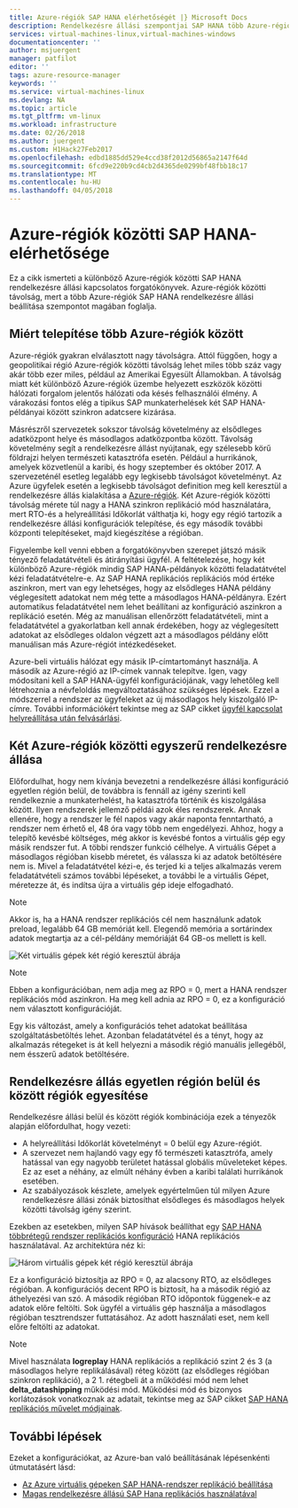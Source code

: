 ```yaml
---
title: Azure-régiók SAP HANA elérhetőségét |} Microsoft Docs
description: Rendelkezésre állási szempontjai SAP HANA több Azure-régiók az Azure virtuális gépeken futó áttekintése.
services: virtual-machines-linux,virtual-machines-windows
documentationcenter: ''
author: msjuergent
manager: patfilot
editor: ''
tags: azure-resource-manager
keywords: ''
ms.service: virtual-machines-linux
ms.devlang: NA
ms.topic: article
ms.tgt_pltfrm: vm-linux
ms.workload: infrastructure
ms.date: 02/26/2018
ms.author: juergent
ms.custom: H1Hack27Feb2017
ms.openlocfilehash: edbd1885dd529e4ccd38f2012d56865a2147f64d
ms.sourcegitcommit: 6fcd9e220b9cd4cb2d4365de0299bf48fbb18c17
ms.translationtype: MT
ms.contentlocale: hu-HU
ms.lasthandoff: 04/05/2018
---
```

# <a name="sap-hana-availability-across-azure-regions"></a>Azure-régiók közötti SAP HANA-elérhetősége

Ez a cikk ismerteti a különböző Azure-régiók közötti SAP HANA rendelkezésre állási kapcsolatos forgatókönyvek. Azure-régiók közötti távolság, mert a több Azure-régiók SAP HANA rendelkezésre állási beállítása szempontot magában foglalja.

## <a name="why-deploy-across-multiple-azure-regions"></a>Miért telepítése több Azure-régiók között

Azure-régiók gyakran elválasztott nagy távolságra. Attól függően, hogy a geopolitikai régió Azure-régiók közötti távolság lehet miles több száz vagy akár több ezer miles, például az Amerikai Egyesült Államokban. A távolság miatt két különböző Azure-régiók üzembe helyezett eszközök közötti hálózati forgalom jelentős hálózati oda késés felhasználói élmény. A várakozási fontos elég a tipikus SAP munkaterhelések két SAP HANA-példányai között szinkron adatcsere kizárása. 

Másrészről szervezetek sokszor távolság követelmény az elsődleges adatközpont helye és másodlagos adatközpontba között. Távolság követelmény segít a rendelkezésre állást nyújtanak, egy szélesebb körű földrajzi helyen természeti katasztrófa esetén. Például a hurrikánok, amelyek közvetlenül a karibi, és hogy szeptember és október 2017. A szervezeténél esetleg legalább egy legkisebb távolságot követelményt. Az Azure ügyfelek esetén a legkisebb távolságot definition meg kell keresztül a rendelkezésre állás kialakítása a [Azure-régiók](https://azure.microsoft.com/regions/). Két Azure-régiók közötti távolság mérete túl nagy a HANA szinkron replikáció mód használatára, mert RTO-és a helyreállítási Időkorlát válthatja ki, hogy egy régió tartozik a rendelkezésre állási konfigurációk telepítése, és egy második további központi telepítéseket, majd kiegészítése a régióban.

Figyelembe kell venni ebben a forgatókönyvben szerepet játszó másik tényező feladatátvételi és átirányítási ügyfél. A feltételezése, hogy két különböző Azure-régiók mindig SAP HANA-példányok közötti feladatátvétel kézi feladatátvételre-e. Az SAP HANA replikációs replikációs mód értéke aszinkron, mert van egy lehetséges, hogy az elsődleges HANA példány véglegesített adatokat nem még tette a másodlagos HANA-példányra. Ezért automatikus feladatátvétel nem lehet beállítani az konfiguráció aszinkron a replikáció esetén. Még az manuálisan ellenőrzött feladatátvételi, mint a feladatátvétel a gyakorlatban kell annak érdekében, hogy az véglegesített adatokat az elsődleges oldalon végzett azt a másodlagos példány előtt manuálisan más Azure-régiót intézkedéseket.
 
Azure-beli virtuális hálózat egy másik IP-címtartományt használja. A második az Azure-régió az IP-címek vannak telepítve. Igen, vagy módosítani kell a SAP HANA-ügyfél konfigurációjának, vagy lehetőleg kell létrehoznia a névfeloldás megváltoztatásához szükséges lépések. Ezzel a módszerrel a rendszer az ügyfeleket az új másodlagos hely kiszolgáló IP-címre. További információkért tekintse meg az SAP cikket [ügyfél kapcsolat helyreállítása után felvásárlási](https://help.sap.com/doc/6b94445c94ae495c83a19646e7c3fd56/2.0.02/en-US/c93a723ceedc45da9a66ff47672513d3.html).   

## <a name="simple-availability-between-two-azure-regions"></a>Két Azure-régiók közötti egyszerű rendelkezésre állása

Előfordulhat, hogy nem kívánja bevezetni a rendelkezésre állási konfiguráció egyetlen régión belül, de továbbra is fennáll az igény szerinti kell rendelkeznie a munkaterhelést, ha katasztrófa történik és kiszolgálása között. Ilyen rendszerek jellemző példái azok éles rendszerek. Annak ellenére, hogy a rendszer le fél napos vagy akár naponta fenntartható, a rendszer nem érhető el, 48 óra vagy több nem engedélyezi. Ahhoz, hogy a telepítő kevésbé költséges, még akkor is kevésbé fontos a virtuális gép egy másik rendszer fut. A többi rendszer funkció célhelye. A virtuális Gépet a másodlagos régióban kisebb méretet, és válassza ki az adatok betöltésére nem is. Mivel a feladatátvétel kézi-e, és terjed ki a teljes alkalmazás verem feladatátvételi számos további lépéseket, a további le a virtuális Gépet, méretezze át, és indítsa újra a virtuális gép ideje elfogadható.

> [!NOTE]
> Akkor is, ha a HANA rendszer replikációs cél nem használunk adatok preload, legalább 64 GB memóriát kell. Elegendő memória a sortárindex adatok megtartja az a cél-példány memóriáját 64 GB-os mellett is kell.

![Két virtuális gépek két régió keresztül ábrája](./media/sap-hana-availability-two-region/two_vm_HSR_async_2regions_nopreload.PNG)

> [!NOTE]
> Ebben a konfigurációban, nem adja meg az RPO = 0, mert a HANA rendszer replikációs mód aszinkron. Ha meg kell adnia az RPO = 0, ez a konfiguráció nem választott konfigurációját.

Egy kis változást, amely a konfigurációs tehet adatokat beállítása szolgáltatásbetöltés lehet. Azonban feladatátvétel és a tényt, hogy az alkalmazás rétegeket is át kell helyezni a második régió manuális jellegéből, nem ésszerű adatok betöltésére. 

## <a name="combine-availability-within-one-region-and-across-regions"></a>Rendelkezésre állás egyetlen régión belül és között régiók egyesítése 

Rendelkezésre állási belül és között régiók kombinációja ezek a tényezők alapján előfordulhat, hogy vezeti:

- A helyreállítási Időkorlát követelményt = 0 belül egy Azure-régiót.
- A szervezet nem hajlandó vagy egy fő természeti katasztrófa, amely hatással van egy nagyobb területet hatással globális műveleteket képes. Ez az eset a néhány, az elmúlt néhány évben a karibi találati hurrikánok esetében.
- Az szabályozások készlete, amelyek egyértelműen túl milyen Azure rendelkezésre állási zónák biztosíthat elsődleges és másodlagos helyek közötti távolság igény szerint.

Ezekben az esetekben, milyen SAP hívások beállíthat egy [SAP HANA többrétegű rendszer replikációs konfiguráció](https://help.sap.com/viewer/6b94445c94ae495c83a19646e7c3fd56/2.0.02/en-US/ca6f4c62c45b4c85a109c7faf62881fc.html) HANA replikációs használatával. Az architektúra néz ki:

![Három virtuális gépek két régió keresztül ábrája](./media/sap-hana-availability-two-region/three_vm_HSR_async_2regions_ha_and_dr.PNG)

Ez a konfiguráció biztosítja az RPO = 0, az alacsony RTO, az elsődleges régióban. A konfigurációs decent RPO is biztosít, ha a második régió az áthelyezési van szó. A második régióban RTO időpontok függenek-e az adatok előre feltölti. Sok ügyfél a virtuális gép használja a másodlagos régióban tesztrendszer futtatásához. Az adott használati eset, nem kell előre feltölti az adatokat.

> [!NOTE]
> Mivel használata **logreplay** HANA replikációs a replikáció szint 2 és 3 (a másodlagos helyre replikálásával) réteg között (az elsődleges régióban szinkron replikáció), a 2 1. rétegbeli át a működési mód nem lehet **delta_datashipping** működési mód. Működési mód és bizonyos korlátozások vonatkoznak az adatait, tekintse meg az SAP cikket [SAP HANA replikációs művelet módjainak](https://help.sap.com/viewer/6b94445c94ae495c83a19646e7c3fd56/2.0.02/en-US/627bd11e86c84ec2b9fcdf585d24011c.html). 

## <a name="next-steps"></a>További lépések

Ezeket a konfigurációkat, az Azure-ban való beállításának lépésenkénti útmutatásért lásd:

- [Az Azure virtuális gépeken SAP HANA-rendszer replikáció beállítása](sap-hana-high-availability.md)
- [Magas rendelkezésre állású SAP Hana replikációs használatával](https://blogs.sap.com/2018/01/08/your-sap-on-azure-part-4-high-availability-for-sap-hana-using-system-replication/)

 



 
  
